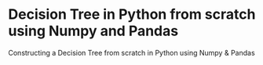 # Decision Tree in Python from scratch using Numpy and Pandas
Constructing a Decision Tree from scratch in Python using Numpy &amp; Pandas
